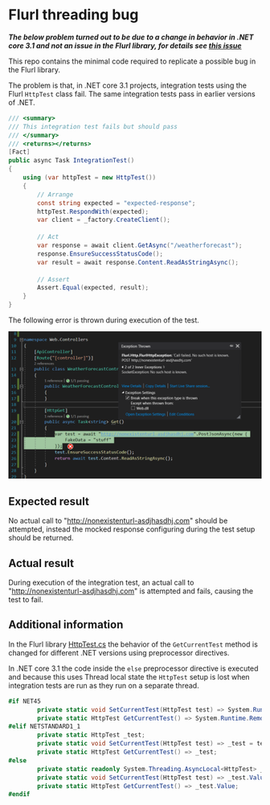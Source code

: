 # Flurl threading bug

**_The below problem turned out to be due to a change in behavior in .NET core 3.1 and not an issue in the Flurl library, for details see [this issue](https://github.com/tmenier/Flurl/issues/504#event-3153301423)_**

This repo contains the minimal code required to replicate a possible bug in the
Flurl library.

The problem is that, in .NET core 3.1 projects, integration tests using the Flurl `HttpTest`
class fail.
The same integration tests pass in earlier versions of .NET.

```csharp
/// <summary>
/// This integration test fails but should pass
/// </summary>
/// <returns></returns>
[Fact]
public async Task IntegrationTest()
{
    using (var httpTest = new HttpTest())
    {
        // Arrange
        const string expected = "expected-response";
        httpTest.RespondWith(expected);
        var client = _factory.CreateClient();

        // Act
        var response = await client.GetAsync("/weatherforecast");
        response.EnsureSuccessStatusCode();
        var result = await response.Content.ReadAsStringAsync();

        // Assert
        Assert.Equal(expected, result);
    }
}
```

The following error is thrown during execution of the test.

![error](./docs/images/error.png)

## Expected result

No actual call to "http://nonexistenturl-asdjhasdhj.com" should be attempted, instead the
mocked response configuring during the test setup should be returned.

## Actual result

During execution of the integration test, an actual call to "http://nonexistenturl-asdjhasdhj.com"
is attempted and fails, causing the test to fail.

## Additional information

In the Flurl library [HttpTest.cs](https://github.com/tmenier/Flurl/blob/dev/src/Flurl.Http/Testing/HttpTest.cs#L109) the behavior of the `GetCurrentTest` method is changed for different .NET versions using preprocessor directives.

In .NET core 3.1 the code inside the `else` preprocessor directive is executed and because this uses Thread local state
the `HttpTest` setup is lost when integration tests are run as they run on a separate thread.

```csharp
#if NET45
		private static void SetCurrentTest(HttpTest test) => System.Runtime.Remoting.Messaging.CallContext.LogicalSetData("FlurlHttpTest", test);
		private static HttpTest GetCurrentTest() => System.Runtime.Remoting.Messaging.CallContext.LogicalGetData("FlurlHttpTest") as HttpTest;
#elif NETSTANDARD1_1
		private static HttpTest _test;
		private static void SetCurrentTest(HttpTest test) => _test = test;
		private static HttpTest GetCurrentTest() => _test;
#else
		private static readonly System.Threading.AsyncLocal<HttpTest> _test = new System.Threading.AsyncLocal<HttpTest>();
		private static void SetCurrentTest(HttpTest test) => _test.Value = test;
		private static HttpTest GetCurrentTest() => _test.Value;
#endif
```
